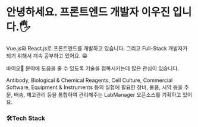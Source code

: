 안녕하세요. 프론트엔드 개발자 이우진 입니다.🖐
===========================================
Vue.js와 React.js로 프론트엔드를 개발하고 있습니다. 그리고 Full-Stack 개발자가 되기 위해서 계속 공부하고 있어요. 😁
 
바이오🔬 분야에 도움을 줄 수 있도록 기술을 접목시키는데 많은 관심이 있습니다.

Antibody, Biological & Chemical Reagents, Cell Culture, Commercial Software, Equipment & Instruments 등의 실험에 필요한 장비, 물품, 시약 등을 주문, 배송, 재고관리 등을 통합하여 관리해주는 LabManager 오픈소스를 기획하고 있어요.

### 🛠Tech Stack

